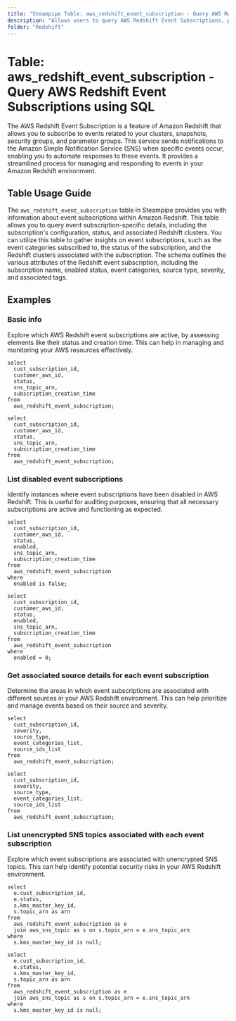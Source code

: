 ```yaml
---
title: "Steampipe Table: aws_redshift_event_subscription - Query AWS Redshift Event Subscriptions using SQL"
description: "Allows users to query AWS Redshift Event Subscriptions, providing insights into the subscription's configuration, status, and associated Redshift clusters."
folder: "Redshift"
---
```


# Table: aws_redshift_event_subscription - Query AWS Redshift Event Subscriptions using SQL

The AWS Redshift Event Subscription is a feature of Amazon Redshift that allows you to subscribe to events related to your clusters, snapshots, security groups, and parameter groups. This service sends notifications to the Amazon Simple Notification Service (SNS) when specific events occur, enabling you to automate responses to these events. It provides a streamlined process for managing and responding to events in your Amazon Redshift environment.

## Table Usage Guide

The `aws_redshift_event_subscription` table in Steampipe provides you with information about event subscriptions within Amazon Redshift. This table allows you to query event subscription-specific details, including the subscription's configuration, status, and associated Redshift clusters. You can utilize this table to gather insights on event subscriptions, such as the event categories subscribed to, the status of the subscription, and the Redshift clusters associated with the subscription. The schema outlines the various attributes of the Redshift event subscription, including the subscription name, enabled status, event categories, source type, severity, and associated tags.

## Examples

### Basic info
Explore which AWS Redshift event subscriptions are active, by assessing elements like their status and creation time. This can help in managing and monitoring your AWS resources effectively.

```sql+postgres
select
  cust_subscription_id,
  customer_aws_id,
  status,
  sns_topic_arn,
  subscription_creation_time
from
  aws_redshift_event_subscription;
```

```sql+sqlite
select
  cust_subscription_id,
  customer_aws_id,
  status,
  sns_topic_arn,
  subscription_creation_time
from
  aws_redshift_event_subscription;
```


### List disabled event subscriptions
Identify instances where event subscriptions have been disabled in AWS Redshift. This is useful for auditing purposes, ensuring that all necessary subscriptions are active and functioning as expected.

```sql+postgres
select
  cust_subscription_id,
  customer_aws_id,
  status,
  enabled,
  sns_topic_arn,
  subscription_creation_time
from
  aws_redshift_event_subscription
where
  enabled is false;
```

```sql+sqlite
select
  cust_subscription_id,
  customer_aws_id,
  status,
  enabled,
  sns_topic_arn,
  subscription_creation_time
from
  aws_redshift_event_subscription
where
  enabled = 0;
```


### Get associated source details for each event subscription
Determine the areas in which event subscriptions are associated with different sources in your AWS Redshift environment. This can help prioritize and manage events based on their source and severity.

```sql+postgres
select
  cust_subscription_id,
  severity,
  source_type,
  event_categories_list,
  source_ids_list
from
  aws_redshift_event_subscription;
```

```sql+sqlite
select
  cust_subscription_id,
  severity,
  source_type,
  event_categories_list,
  source_ids_list
from
  aws_redshift_event_subscription;
```


### List unencrypted SNS topics associated with each event subscription
Explore which event subscriptions are associated with unencrypted SNS topics. This can help identify potential security risks in your AWS Redshift environment.

```sql+postgres
select
  e.cust_subscription_id,
  e.status,
  s.kms_master_key_id,
  s.topic_arn as arn
from
  aws_redshift_event_subscription as e
  join aws_sns_topic as s on s.topic_arn = e.sns_topic_arn
where
  s.kms_master_key_id is null;
```

```sql+sqlite
select
  e.cust_subscription_id,
  e.status,
  s.kms_master_key_id,
  s.topic_arn as arn
from
  aws_redshift_event_subscription as e
  join aws_sns_topic as s on s.topic_arn = e.sns_topic_arn
where
  s.kms_master_key_id is null;
```